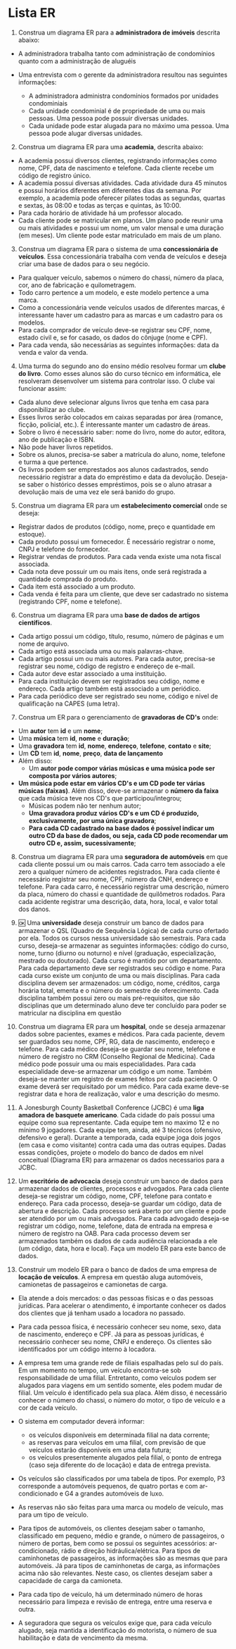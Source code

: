 # Lista ER

1. Construa um diagrama ER para a **administradora de imóveis** descrita abaixo:

* A administradora trabalha tanto com administração de condomínios quanto com a administração de aluguéis 

* Uma entrevista com o gerente da administradora resultou nas seguintes informações:

  * A administradora administra condomínios formados por unidades condominiais
  * Cada unidade condominial é de propriedade de uma ou mais pessoas. Uma pessoa pode possuir diversas unidades.
  * Cada unidade pode estar alugada para no máximo uma pessoa. Uma pessoa pode alugar diversas unidades.

2. Construa um diagrama ER para uma **academia**, descrita abaixo:

* A academia possui diversos clientes, registrando informações como nome, CPF, data de nascimento e telefone. Cada cliente recebe um código de registro único.
* A academia possui diversas atividades. Cada atividade dura 45 minutos e possui horários diferentes em diferentes dias da semana. Por exemplo, a academia pode oferecer pilates todas as segundas, quartas e sextas, às 08:00 e todas as terças e quintas, às 10:00.
* Para cada horário de atividade há um professor alocado.
* Cada cliente pode se matricular em planos. Um plano pode reunir uma ou mais atividades e possui um nome, um valor mensal e uma duração (em meses). Um cliente pode estar matriculado em mais de um plano.

3. Construa um diagrama ER para o sistema de uma **concessionária de veículos**. Essa concessionária trabalha com venda de veículos e deseja criar uma base de dados para o seu negócio. 

* Para qualquer veículo, sabemos o número do chassi, número da placa, cor, ano de fabricação e quilometragem. 
* Todo carro pertence a um modelo, e este modelo pertence a uma marca. 
* Como a concessionária vende veículos usados de diferentes marcas, é interessante haver um cadastro para as marcas e um cadastro para os modelos. 
* Para cada comprador de veículo deve-se registrar seu CPF, nome, estado civil e, se for casado, os dados do cônjuge (nome e CPF). 
* Para cada venda, são necessárias as seguintes informações: data da venda e valor da venda.

4. Uma turma do segundo ano do ensino médio resolveu formar um **clube do livro**. Como esses alunos são do curso técnico em informática, ele resolveram desenvolver um sistema para controlar isso. O clube vai funcionar assim:

* Cada aluno deve selecionar alguns livros que tenha em casa para disponibilizar ao clube.
* Esses livros serão colocados em caixas separadas por área (romance, ficção, policial, etc.). É interessante manter um cadastro de áreas.
* Sobre o livro é necessário saber: nome do livro, nome do autor, editora, ano de publicação e ISBN.
* Não pode haver livros repetidos.
* Sobre os alunos, precisa-se saber a matrícula do aluno, nome, telefone e turma a que pertence.
* Os livros podem ser emprestados aos alunos cadastrados, sendo necessário registrar a data do empréstimo e data da devolução. Deseja-se saber o histórico desses empréstimos, pois se o aluno atrasar a devolução mais de uma vez ele será banido do grupo. 

5. Construa um diagrama ER para um **estabelecimento comercial** onde se deseja:

* Registrar dados de produtos (código, nome, preço e quantidade em estoque). 
* Cada produto possui um fornecedor. É necessário registrar o nome, CNPJ e telefone do fornecedor.
* Registrar vendas de produtos. Para cada venda existe uma nota fiscal associada. 
* Cada nota deve possuir um ou mais itens, onde será registrada a quantidade comprada do produto.
* Cada item está associado a um produto.
* Cada venda é feita para um cliente, que deve ser cadastrado no sistema (registrando CPF, nome e telefone). 

6. Construa um diagrama ER para uma **base de dados de artigos científicos**. 

* Cada artigo possui um código, título, resumo, número de páginas e um nome de arquivo. 
* Cada artigo está associada uma ou mais palavras-chave. 
* Cada artigo possui um ou mais autores. Para cada autor, precisa-se registrar seu nome, código de registro e endereço de e-mail. 
* Cada autor deve estar associado a uma instituição. 
* Para cada instituição devem ser registrados seu código, nome e endereço. Cada artigo também está associado a um periódico. 
* Para cada periódico deve ser registrado seu nome, código e nível de qualificação na CAPES (uma letra). 

7. Construa um ER para o gerenciamento de **gravadoras de CD's** onde:

* Um **autor** tem **id** e um **nome**;
* Uma **música** tem **id**, **nome** e **duração**;
* Uma **gravadora** tem **id**, **nome**, **endereço**, **telefone**, **contato** e **site**;
* Um **CD** tem **id**, **nome**, **preço**, **data de lançamento**
* Além disso:
    * Um **autor pode compor várias músicas e uma música pode ser composta por vários autores**;
* **Um música pode estar em vários CD's e um CD pode ter várias músicas (faixas)**. Além disso, deve-se armazenar o **número da faixa** que cada música teve nos CD's que participou/integrou;
    * Músicas podem não ter nenhum autor;
    * **Uma gravadora produz vários CD's e um CD é produzido, exclusivamente, por uma única gravadora**;
    * **Para cada CD cadastrado na base dados é possível indicar um outro CD da base de dados, ou seja, cada CD pode recomendar um outro CD e, assim, sucessivamente**;

8. Construa um diagrama ER para uma **seguradora de automóveis** em que cada cliente possui um ou mais
carros. Cada carro tem associado a ele zero a qualquer número de acidentes registrados. Para cada cliente
é necessário registrar seu nome, CPF, número da CNH, endereço e telefone. Para cada carro, é necessário
registrar uma descrição, número da placa, número do chassi e quantidade de quilômetros rodados. Para
cada acidente registrar uma descrição, data, hora, local, e valor total dos danos.

9. :ok: Uma **universidade** deseja construir um banco de dados para armazenar o QSL (Quadro de Sequência
Lógica) de cada curso ofertado por ela. Todos os cursos nessa universidade são semestrais. Para cada
curso, deseja-se armazenar as seguintes informações: código do curso, nome, turno (diurno ou noturno) e
nível (graduação, especialização, mestrado ou doutorado). Cada curso é mantido por um departamento.
Para cada departamento deve ser registrados seu código e nome. Para cada curso existe um conjunto de
uma ou mais disciplinas. Para cada disciplina devem ser armazenados: um código, nome, créditos, carga
horária total, ementa e o número do semestre de oferecimento. Cada disciplina também possui zero ou mais
pré-requisitos, que são disciplinas que um determinado aluno deve ter concluído para poder se matricular
na disciplina em questão

10. Construa um diagrama ER para um **hospital**, onde se deseja armazenar dados sobre pacientes, exames
e médicos. Para cada paciente, devem ser guardados seu nome, CPF, RG, data de nascimento, endereço e
telefone. Para cada médico deseja-se guardar seu nome, telefone e número de registro no CRM (Conselho
Regional de Medicina). Cada médico pode possuir uma ou mais especialidades. Para cada especialidade
deve-se armazenar um código e um nome. Também deseja-se manter um registro de exames feitos por
cada paciente. O exame deverá ser requisitado por um médico. Para cada exame deve-se registrar data e
hora de realização, valor e uma descrição do mesmo.

11. A Jonesburgh County Basketball Conference (JCBC) é uma **liga amadora de basquete americano**. Cada cidade do país possui uma equipe como sua representante. Cada equipe tem no maximo 12 e no mínimo 9 jogadores. Cada equipe tem, ainda, até 3 técnicos (ofensivo, defensivo e geral). Durante a temporada, cada equipe joga dois jogos (em casa e como visitante) contra cada uma das outras equipes. Dadas essas condições, projete o modelo do banco de dados em nível conceitual (Diagrama ER) para armazenar os dados necessarios para a JCBC.

12.  Um **escritório de advocacia** deseja construir um banco de dados para armazenar dados de clientes, processos e advogados. Para cada cliente deseja-se registrar um código, nome, CPF, telefone para contato e endereço. Para cada processo, deseja-se guardar um código, data de abertura e descrição. Cada processo será aberto por um cliente e pode ser atendido por um ou mais advogados. Para cada advogado deseja-se registrar um código, nome, telefone, data de entrada na empresa e número de registro na OAB. Para cada processo devem ser armazenados também os dados de cada audiência relacionada a ele (um código, data, hora e local). Faça um modelo ER para este banco de dados.

13. Construir um modelo ER para o banco de dados de uma empresa de **locação de veículos**. A empresa em
questão aluga automóveis, camionetas de passageiros e camionetas de carga.

* Ela atende a dois mercados: o das pessoas físicas e o das pessoas jurídicas. Para acelerar o
atendimento, é importante conhecer os dados dos clientes que já tenham usado a locadora no passado.
* Para cada pessoa física, é necessário conhecer seu nome, sexo, data de nascimento, endereço e CPF. Já
para as pessoas jurídicas, é necessário conhecer seu nome, CNPJ e endereço. Os
clientes são identificados por um código interno à locadora.
* A empresa tem uma grande rede de filiais espalhadas pelo sul do país. Em um momento no tempo,
um veículo encontra-se sob responsabilidade de uma filial. Entretanto, como veículos podem ser alugados
para viagens em um sentido somente, eles podem mudar de filial. Um veículo é identificado pela sua placa.
Além disso, é necessário conhecer o número do chassi, o número do motor, o tipo de veículo e a cor de
cada veículo.

* O sistema em computador deverá informar:

  * os veículos disponíveis em determinada filial na data corrente;
  * as reservas para veículos em uma filial, com previsão de que veículos estarão disponíveis em uma
data futura;
  * os veículos presentemente alugados pela filial, o ponto de entrega (caso seja diferente do de
locação) e data de entrega prevista.

* Os veículos são classificados por uma tabela de tipos. Por exemplo, P3 corresponde a automóveis
pequenos, de quatro portas e com ar-condicionado e G4 a grandes automóveis de luxo. 
* As reservas não são feitas para uma marca ou modelo de veículo, mas para um tipo de veículo.
* Para tipos de automóveis, os clientes desejam saber o tamanho, classificado em pequeno, médio e grande, o número de passageiros, o número de portas, bem como se possui os seguintes acessórios: ar-condicionado, rádio e direção hidráulica/elétrica. Para tipos de caminhonetas de passageiros, as informações são as mesmas que para automóveis. Já para tipos de caminhonetas de carga, as informações acima não são
relevantes. Neste caso, os clientes desejam saber a capacidade de carga da camioneta.
* Para cada tipo de veículo, há um determinado número de horas necessário para limpeza e revisão de entrega, entre uma reserva e outra.
* A seguradora que segura os veículos exige que, para cada veículo alugado, seja mantida a identificação do motorista, o número de sua habilitação e data de vencimento da mesma.

